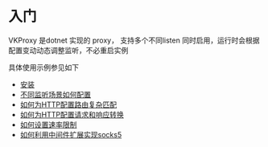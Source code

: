 # 入门

VKProxy 是dotnet 实现的 proxy， 支持多个不同listen 同时启用，运行时会根据配置变动动态调整监听，不必重启实例

具体使用示例参见如下

- [安装](/VKProxy.Doc/docs/install)
- [不同监听场景如何配置](/VKProxy.Doc/docs/howtolisten)
- [如何为HTTP配置路由复杂匹配](/VKProxy.Doc/docs/statement)
- [如何为HTTP配置请求和响应转换](/VKProxy.Doc/docs/transforms)
- [如何设置速率限制](/VKProxy.Doc/docs/ratelimit)
- [如何利用中间件扩展实现socks5](/VKProxy.Doc/docs/extensibility/socks5)
